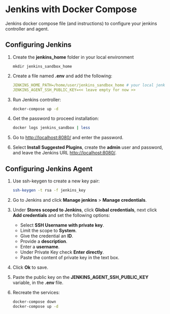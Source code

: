 # Jenkins with Docker Compose

Jenkins docker compose file (and instructions) to configure your jenkins controller and agent.

## Configuring Jenkins

1. Create the **jenkins_home** folder in your local environment

   ```
   mkdir jenkins_sandbox_home
   ```

2. Create a file named **.env** and add the following:

   ```yml
   JENKINS_HOME_PATH=/home/user/jenkins_sandbox_home # your local jenkins_home path.
   JENKINS_AGENT_SSH_PUBLIC_KEY=<< leave empty for now >>
   ```

3. Run Jenkins controller:

   ```bash
   docker-compose up -d
   ```

4. Get the password to proceed installation:

   ```bash
   docker logs jenkins_sandbox | less
   ```

5. Go to <http://localhost:8080/> and enter the password.

6. Select **Install Suggested Plugins**, create the **admin** user and password, and leave the Jenkins URL <http://localhost:8080/>.

## Configuring Jenkins Agent

1. Use ssh-keygen to create a new key pair:

   ```bash
   ssh-keygen -t rsa -f jenkins_key
   ```

2. Go to Jenkins and click **Manage jenkins** > **Manage credentials**.

3. Under **Stores scoped to Jenkins**, click **Global credentials**, next click **Add credentials** and set the following options:

   - Select **SSH Username with private key**.
   - Limit the scope to **System**.
   - Give the credential an **ID**.
   - Provide a **description**.
   - Enter a **username**.
   - Under Private Key check **Enter directly**.
   - Paste the content of private key in the text box.

4. Click **Ok** to save.

5. Paste the public key on the **JENKINS_AGENT_SSH_PUBLIC_KEY** variable, in the **.env** file.

6. Recreate the services:

   ```bash
   docker-compose down
   docker-compose up -d
   ```
